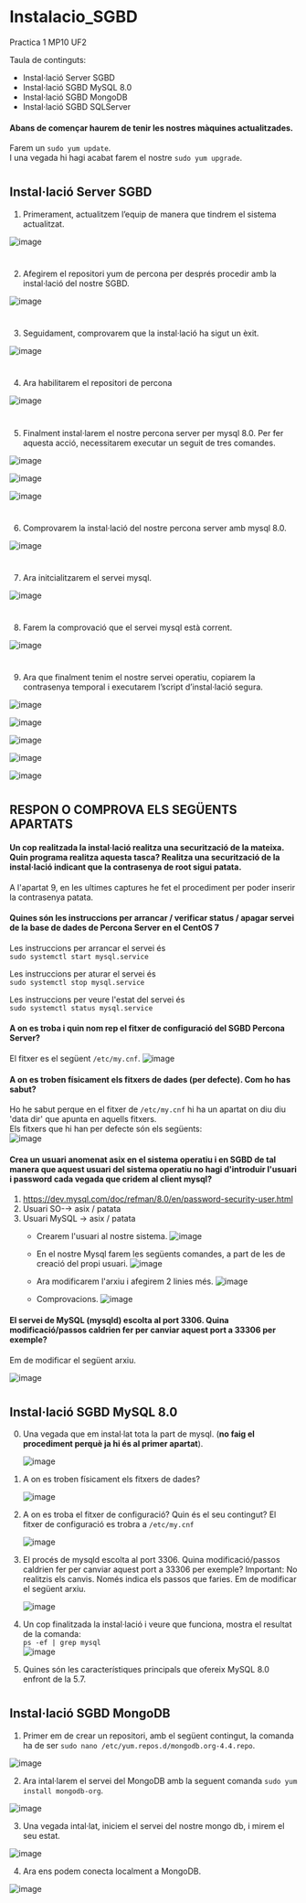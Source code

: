 # Instalacio_SGBD
Practica 1 MP10 UF2

Taula de continguts:

* Instal·lació Server SGBD
* Instal·lació SGBD MySQL 8.0
* Instal·lació SGBD MongoDB
* Instal·lació SGBD SQLServer



#### Abans de començar haurem de tenir les nostres màquines actualitzades.
Farem un `sudo yum update`. <br>
I una vegada hi hagi acabat farem el nostre `sudo yum upgrade`.
#

## Instal·lació Server SGBD

1.  Primerament, actualitzem l’equip de manera que tindrem el sistema actualitzat.

![image](https://user-images.githubusercontent.com/80846119/153273479-fe2dc02c-7518-4df3-a5bb-5148f4306be8.png)
#

2.  Afegirem el repositori yum de percona per després procedir amb la instal·lació del nostre SGBD.

![image](https://user-images.githubusercontent.com/80846119/153273560-2b2809cc-62b6-4b2b-a3e9-917faa338fa3.png)
#

3.  Seguidament, comprovarem que la instal·lació ha sigut un èxit.

![image](https://user-images.githubusercontent.com/80846119/153273986-c9364685-6f4a-433a-b8ad-dde949fbb935.png)
#

4.  Ara habilitarem el repositori de percona

![image](https://user-images.githubusercontent.com/80846119/153274028-e212e111-c477-43cd-a2b9-3d678850bf79.png)
#

5.  Finalment instal·larem el nostre percona server per mysql 8.0. Per fer aquesta acció, necessitarem executar un seguit de tres comandes.

![image](https://user-images.githubusercontent.com/80846119/153274141-6d0593db-a143-4b59-88c8-170b93a0523a.png)

![image](https://user-images.githubusercontent.com/80846119/153274115-9f9ae37c-0dfe-4dbb-b66c-4676f1d7f2b4.png)

![image](https://user-images.githubusercontent.com/80846119/153274159-f2718f0d-24ed-4153-9226-0b405483fcf4.png)
#

6.  Comprovarem la instal·lació del nostre percona server amb mysql 8.0.

![image](https://user-images.githubusercontent.com/80846119/153274214-5c754001-260a-4745-bd9c-41b26dbb7881.png)
#

7.  Ara initcialitzarem el servei mysql.

![image](https://user-images.githubusercontent.com/80846119/153274348-cc653d43-fcb9-42f2-b877-ec135d162252.png)
#

8.  Farem la comprovació que el servei mysql està corrent.

![image](https://user-images.githubusercontent.com/80846119/153274419-73cd3cbf-3e39-44a0-addd-15a3b5d5c094.png)
#

9.  Ara que finalment tenim el nostre servei operatiu, copiarem la contrasenya temporal i executarem l’script d’instal·lació segura.

![image](https://user-images.githubusercontent.com/80846119/153274673-2babc6cf-9d1b-46ba-980b-62b4500d482a.png)

![image](https://user-images.githubusercontent.com/80846119/153274684-ae143ba1-329d-432b-82a6-935a494b390f.png)

![image](https://user-images.githubusercontent.com/80846119/153274725-0a8d858e-8f14-4283-8a1a-42d7da4d54fb.png)

![image](https://user-images.githubusercontent.com/80846119/153274692-581dbed7-05fb-4a1c-8137-fe885b09762f.png)

![image](https://user-images.githubusercontent.com/80846119/153274714-df52c751-f951-40b3-9f6f-5ff71ca08ba1.png)
#
#

## RESPON O COMPROVA ELS SEGÜENTS APARTATS

#### Un cop realitzada la instal·lació realitza una securització de la mateixa. Quin programa realitza aquesta tasca? Realitza una securització de la instal·lació indicant que la contrasenya de root sigui patata.
A l'apartat 9, en les ultimes captures he fet el procediment per poder inserir la contrasenya patata.

#### Quines són les instruccions per arrancar / verificar status / apagar servei de la base de dades de Percona Server en el CentOS 7
Les instruccions per arrancar el servei és <br>
`sudo systemctl start mysql.service`

Les instruccions per aturar el servei és <br>
`sudo systemctl stop mysql.service`

Les instruccions per veure l'estat del servei és <br>
`sudo systemctl status mysql.service`


#### A on es troba i quin nom rep el fitxer de configuració del SGBD Percona Server?
El fitxer es el següent `/etc/my.cnf`.
![image](https://user-images.githubusercontent.com/80846119/154342730-b645bd6f-bdd2-4881-a3fa-673247b3ea72.png)


#### A on es troben físicament els fitxers de dades (per defecte). Com ho has sabut?
Ho he sabut perque en el fitxer de `/etc/my.cnf` hi ha un apartat on diu diu 'data dir' que apunta en aquells fitxers.<br>
Els fitxers que hi han per defecte són els següents:<br>
![image](https://user-images.githubusercontent.com/80846119/154342921-4901db4a-cd57-4481-91d8-5ae4ef02bb75.png)


#### Crea un usuari anomenat asix en el sistema operatiu i en SGBD de tal manera que aquest usuari del sistema operatiu no hagi d'introduir l'usuari i password cada vegada que cridem al client mysql?

  1. https://dev.mysql.com/doc/refman/8.0/en/password-security-user.html
  2. Usuari SO-→ asix / patata
  3. Usuari MySQL → asix / patata
      - Crearem l'usuari al nostre sistema.
        ![image](https://user-images.githubusercontent.com/80846119/154343857-db7a5173-c381-4871-ab48-f1ab072ff123.png)
  
      - En el nostre Mysql farem les següents comandes, a part de les de creació del propi usuari.
        ![image](https://user-images.githubusercontent.com/80846119/154344681-a92ed103-742f-4ebf-a458-8c7ff08e1610.png)
        
      - Ara modificarem l'arxiu i afegirem 2 linies més.
      ![image](https://user-images.githubusercontent.com/80846119/154345263-cca11d0c-b3ca-4b85-9b54-26a30e1ba868.png)

      - Comprovacions.
      ![image](https://user-images.githubusercontent.com/80846119/154346245-d5a02765-e56b-45a9-9099-5429859a85f3.png)

#### El servei de MySQL (mysqld) escolta al port 3306. Quina modificació/passos caldrien fer per canviar aquest port a 33306 per exemple? 
Em de modificar el següent arxiu. <br>

![image](https://user-images.githubusercontent.com/80846119/154340108-1887257c-2635-4a5a-894e-0c0087b8d469.png)
#

## Instal·lació SGBD MySQL 8.0

0.  Una vegada que em instal·lat tota la part de mysql. (<b>no faig el procediment perquè ja hi és al primer apartat</b>).

    ![image](https://user-images.githubusercontent.com/80846119/154346934-f357050c-60b7-4820-8a01-26b03b2db594.png)

1. A on es troben físicament els fitxers de dades?

    ![image](https://user-images.githubusercontent.com/80846119/154342921-4901db4a-cd57-4481-91d8-5ae4ef02bb75.png)

2. A on es troba el fitxer de configuració? Quin és el seu contingut?
    El fitxer de configuració es trobra a `/etc/my.cnf`<br> 
    
    ![image](https://user-images.githubusercontent.com/80846119/154342730-b645bd6f-bdd2-4881-a3fa-673247b3ea72.png)
    
3. El procés de mysqld escolta al port 3306. Quina modificació/passos caldrien fer per canviar aquest port a 33306 per exemple? Important: No realitzis els canvis. Només indica els passos que faries.
    Em de modificar el següent arxiu. <br>
    
    ![image](https://user-images.githubusercontent.com/80846119/154340108-1887257c-2635-4a5a-894e-0c0087b8d469.png)

4. Un cop finalitzada la instal·lació i veure que funciona, mostra el resultat de la comanda:<br>
   `ps -ef | grep mysql`<br>
   ![image](https://user-images.githubusercontent.com/80846119/154349318-b68e761c-69de-4c9b-91fd-149393a79a3e.png)

6. Quines són les característiques principals que ofereix MySQL 8.0 enfront de la 5.7.
#

## Instal·lació SGBD MongoDB

1.  Primer em de crear un repositori, amb el següent contingut, la comanda ha de ser `sudo nano /etc/yum.repos.d/mongodb.org-4.4.repo`.

![image](https://user-images.githubusercontent.com/80846119/154326186-94d7f174-f747-44b7-aed4-b521aad33bc7.png)

2.  Ara intal·larem el servei del MongoDB amb la seguent comanda `sudo yum install mongodb-org`.

![image](https://user-images.githubusercontent.com/80846119/154327940-d4cc8687-2b10-461d-b09b-6738bb7c4bae.png)

3.  Una vegada intal·lat, iniciem el servei del nostre mongo db, i mirem el seu estat.

![image](https://user-images.githubusercontent.com/80846119/154328000-d0bde21c-83f3-40bf-b7e9-2da31efccf07.png)

4.  Ara ens podem conecta localment a MongoDB.

![image](https://user-images.githubusercontent.com/80846119/154328423-a50474a5-7317-4236-9c67-906ca739276b.png)




